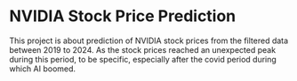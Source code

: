# NVIDIA Stock Price Prediction
This project is about prediction of NVIDIA stock prices from the filtered data between 2019 to 2024. As the stock prices reached an unexpected peak during this period, to be specific, especially after the covid period during which AI boomed.
